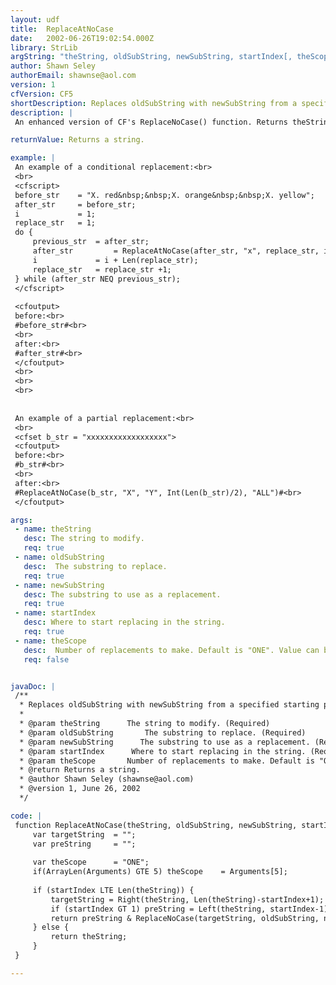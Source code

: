 ```yaml
---
layout: udf
title:  ReplaceAtNoCase
date:   2002-06-26T19:02:54.000Z
library: StrLib
argString: "theString, oldSubString, newSubString, startIndex[, theScope]"
author: Shawn Seley
authorEmail: shawnse@aol.com
version: 1
cfVersion: CF5
shortDescription: Replaces oldSubString with newSubString from a specified starting position while ignoring case.
description: |
 An enhanced version of CF's ReplaceNoCase() function. Returns theString with occurrence(s) of oldSubString replaced with newSubString (ignoring case) in a specified scope starting from the startIndex. This startIndex feature can be especially useful for partial and/or conditional replacements.

returnValue: Returns a string.

example: |
 An example of a conditional replacement:<br>
 <br>
 <cfscript>
 before_str    = "X. red&nbsp;&nbsp;X. orange&nbsp;&nbsp;X. yellow";
 after_str     = before_str;
 i             = 1;
 replace_str   = 1;
 do {
     previous_str  = after_str;
     after_str         = ReplaceAtNoCase(after_str, "x", replace_str, i);
     i             = i + Len(replace_str);
     replace_str   = replace_str +1;
 } while (after_str NEQ previous_str);
 </cfscript>
 
 <cfoutput>
 before:<br>
 #before_str#<br>
 <br>
 after:<br>
 #after_str#<br>
 </cfoutput>
 <br>
 <br>
 <br>
 
 
 An example of a partial replacement:<br>
 <br>
 <cfset b_str = "xxxxxxxxxxxxxxxxxx">
 <cfoutput>
 before:<br>
 #b_str#<br>
 <br>
 after:<br>
 #ReplaceAtNoCase(b_str, "X", "Y", Int(Len(b_str)/2), "ALL")#<br>
 </cfoutput>

args:
 - name: theString
   desc: The string to modify.
   req: true
 - name: oldSubString
   desc:  The substring to replace.
   req: true
 - name: newSubString
   desc: The substring to use as a replacement.
   req: true
 - name: startIndex
   desc: Where to start replacing in the string.
   req: true
 - name: theScope
   desc:  Number of replacements to make. Default is "ONE". Value can be "ONE" or "ALL."
   req: false


javaDoc: |
 /**
  * Replaces oldSubString with newSubString from a specified starting position while ignoring case.
  * 
  * @param theString      The string to modify. (Required)
  * @param oldSubString       The substring to replace. (Required)
  * @param newSubString      The substring to use as a replacement. (Required)
  * @param startIndex      Where to start replacing in the string. (Required)
  * @param theScope       Number of replacements to make. Default is "ONE". Value can be "ONE" or "ALL." (Optional)
  * @return Returns a string. 
  * @author Shawn Seley (shawnse@aol.com) 
  * @version 1, June 26, 2002 
  */

code: |
 function ReplaceAtNoCase(theString, oldSubString, newSubString, startIndex){
     var targetString  = "";
     var preString     = "";
 
     var theScope      = "ONE";
     if(ArrayLen(Arguments) GTE 5) theScope    = Arguments[5];
 
     if (startIndex LTE Len(theString)) {
         targetString = Right(theString, Len(theString)-startIndex+1);
         if (startIndex GT 1) preString = Left(theString, startIndex-1);
         return preString & ReplaceNoCase(targetString, oldSubString, newSubString, theScope);
     } else {
         return theString;
     }
 }

---
```


